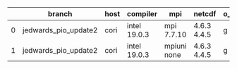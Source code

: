 |    | branch               | host   | compiler     | mpi         | netcdf      | o_g   | os     | build   | u_pass   | u_fail   | s_pass   | s_fail   | e_pass   | e_fail   | nuopc_pass   | nuopc_fail   | artifacts_hash                                                                                                                                                  | modified                   |
|----|----------------------|--------|--------------|-------------|-------------|-------|--------|---------|----------|----------|----------|----------|----------|----------|--------------|--------------|-----------------------------------------------------------------------------------------------------------------------------------------------------------------|----------------------------|
|  0 | jedwards_pio_update2 | cori   | intel 19.0.3 | mpi 7.7.10  | 4.6.3 4.4.5 | g     | Unicos | pass    | pending  | pending  | pending  | pending  | pending  | pending  | pending      | pending      | [artifacts](https://github.com/esmf-org/esmf-test-artifacts/tree/0ed3024c3a9dd28b415cd99856cbce8845aec2bf/jedwards_pio_update2/cori/intel/19.0.3/g/mpi/7.7.10)  | 2022-03-13 11:12:06.536743 |
|  1 | jedwards_pio_update2 | cori   | intel 19.0.3 | mpiuni none | 4.6.3 4.4.5 | g     | Unicos | pass    | pending  | pending  | pending  | pending  | pending  | pending  | pending      | pending      | [artifacts](https://github.com/esmf-org/esmf-test-artifacts/tree/f8e93c06391465ec75faddeb839749051a303fd3/jedwards_pio_update2/cori/intel/19.0.3/g/mpiuni/none) | 2022-03-13 11:12:06.536717 |